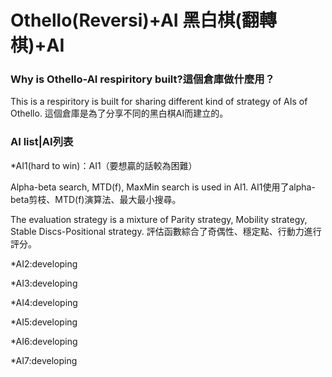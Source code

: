 # Othello(Reversi)+AI 黑白棋(翻轉棋)+AI



### Why is Othello-AI respiritory built?這個倉庫做什麼用？

This is a respiritory is built for sharing different kind of strategy of AIs of Othello.
這個倉庫是為了分享不同的黑白棋AI而建立的。


### AI list|AI列表
 *AI1(hard to win)：AI1（要想贏的話較為困難）

 Alpha-beta search, MTD(f), MaxMin search is used in AI1.
 AI1使用了alpha-beta剪枝、MTD(f)演算法、最大最小搜尋。

 The evaluation strategy is a mixture of Parity strategy, Mobility strategy, Stable Discs-Positional strategy.
 評估函數綜合了奇偶性、穩定點、行動力進行評分。

 *AI2:developing

 *AI3:developing

 *AI4:developing

 *AI5:developing

 *AI6:developing

 *AI7:developing
